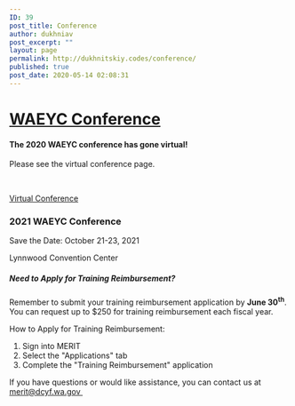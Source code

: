 ```yaml
---
ID: 39
post_title: Conference
author: dukhniav
post_excerpt: ""
layout: page
permalink: http://dukhnitskiy.codes/conference/
published: true
post_date: 2020-05-14 02:08:31
---
```

<h1><a href="">WAEYC Conference</a></h1>		
				<h4>The 2020 WAEYC conference has gone virtual!</h4>
																						<p><p>Please see the virtual conference page.</p><p><strong> </strong></p></p>
			<a href="#">
																				Virtual Conference
							</a>
			<h3>2021 WAEYC Conference</h3>		
		<p>Save the Date: October 21-23, 2021</p><p>Lynnwood Convention Center</p><h5>Need to Apply for Training Reimbursement?<br /></h5><p>Remember to submit your training reimbursement application by <strong>June 30<sup>th</sup></strong>. You can request up to $250 for training reimbursement each fiscal year.</p><p>How to Apply for Training Reimbursement:</p><ol start="1"><li>Sign into MERIT</li><li>Select the "Applications" tab</li><li>Complete the "Training Reimbursement" application</li></ol><p>If you have questions or would like assistance, you can contact us at <a href="mailto:merit@dcyf.wa.gov">merit@dcyf.wa.gov </a></p>